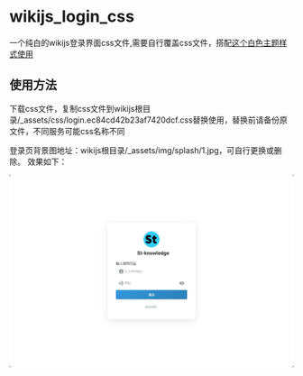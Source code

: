 # wikijs_login_css
一个纯白的wikijs登录界面css文件,需要自行覆盖css文件，搭配[这个白色主题样式使用]([https://markdown.com.cn](https://github.com/AurLemon/wikijs-citizen-styles))
## 使用方法
<p>下载css文件，复制css文件到wikijs根目录/_assets/css/login.ec84cd42b23af7420dcf.css替换使用，替换前请备份原文件，不同服务可能css名称不同</p>
登录页背景图地址：wikijs根目录/_assets/img/splash/1.jpg，可自行更换或删除。
效果如下：


![图片描述](/img/img.jpg)
